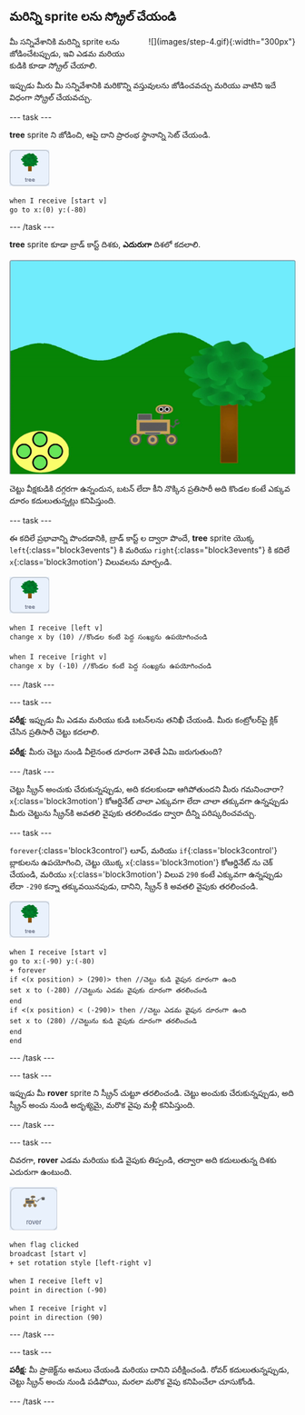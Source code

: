 ## మరిన్ని sprite లను స్క్రోల్ చేయండి

<div style="display: flex; flex-wrap: wrap">
<div style="flex-basis: 200px; flex-grow: 1; margin-right: 15px;">
మీ సన్నివేశానికి మరిన్ని sprite లను జోడించేటప్పుడు, ఇవి ఎడమ మరియు కుడికి కూడా స్క్రోల్ చేయాలి.
</div>
<div>
![](images/step-4.gif){:width="300px"}
</div>
</div>

ఇప్పుడు మీరు మీ సన్నివేశానికి మరికొన్ని వస్తువులను జోడించవచ్చు మరియు వాటిని ఇదే విధంగా స్క్రోల్ చేయవచ్చు.

--- task ---

**tree** sprite ని జోడించి, ఆపై దాని ప్రారంభ స్థానాన్ని సెట్ చేయండి.

![Tree sprite.](images/tree-sprite.png)
```blocks3
when I receive [start v]
go to x:(0) y:(-80)
```

--- /task ---

**tree** sprite కూడా బ్రాడ్ కాస్ట్ దిశకు, **ఎదురుగా** దిశలో కదలాలి.

![చెట్టు యొక్క యానిమేషన్ కుడి మరియు ఎడమకు కదులుతుంది, తద్వారా x కోఆర్డినేట్ మారుతున్నట్లు చూపుతుంది.](images/scrolling-tree.gif)

చెట్టు వీక్షకుడికి దగ్గరగా ఉన్నందున, బటన్ లేదా కీని నొక్కిన ప్రతిసారీ అది కొండల కంటే ఎక్కువ దూరం కదులుతున్నట్లు కనిపిస్తుంది.

--- task ---

ఈ కదిలే ప్రభావాన్ని పొందడానికి, బ్రాడ్ కాస్ట్ ల ద్వారా పొందే, **tree** sprite యొక్క `left`{:class="block3events"} కి మరియు `right`{:class="block3events"} కి కదిలే `x`{:class='block3motion'} విలువలను మార్చండి.

![Tree sprite.](images/tree-sprite.png)

```blocks3
when I receive [left v]
change x by (10) //కొండల కంటే పెద్ద సంఖ్యను ఉపయోగించండి

when I receive [right v]
change x by (-10) //కొండల కంటే పెద్ద సంఖ్యను ఉపయోగించండి
```

--- /task ---

--- task ---

**పరీక్ష:** ఇప్పుడు మీ ఎడమ మరియు కుడి బటన్‌లను తనిఖీ చేయండి. మీరు కంట్రోలర్‌పై క్లిక్ చేసిన ప్రతిసారీ చెట్టు కదలాలి.

**పరీక్ష:** మీరు చెట్టు నుండి వీలైనంత దూరంగా వెళితే ఏమి జరుగుతుంది?

--- /task ---

చెట్టు స్క్రీన్ అంచుకు చేరుకున్నప్పుడు, అది కదలకుండా ఆగిపోతుందని మీరు గమనించారా? `x`{:class='block3motion'} కోఆర్డినేట్ చాలా ఎక్కువగా లేదా చాలా తక్కువగా ఉన్నప్పుడు మీరు చెట్టును స్క్రీన్‌కి అవతలి వైపుకు తరలించడం ద్వారా దీన్ని పరిష్కరించవచ్చు.

--- task ---

`forever`{:class='block3control'} లూప్, మరియు `if`{:class='block3control'} బ్లాకులను ఉపయోగించి, చెట్టు యొక్క `x`{:class='block3motion'} కోఆర్డినేట్ ను చెక్ చేయండి, మరియు `x`{:class='block3motion'} విలువ `290` కంటే ఎక్కువగా ఉన్నప్పుడు లేదా `-290` కన్నా తక్కువయినపుడు, దానిని, స్క్రీన్ కి అవతలి వైపుకు తరలించండి.

![Tree sprite.](images/tree-sprite.png)

```blocks3
when I receive [start v]
go to x:(-90) y:(-80)
+ forever
if <(x position) > (290)> then //చెట్టు కుడి వైపున దూరంగా ఉంది
set x to (-280) //చెట్టును ఎడమ వైపుకు దూరంగా తరలించండి
end
if <(x position) < (-290)> then //చెట్టు ఎడమ వైపున దూరంగా ఉంది
set x to (280) //చెట్టును కుడి వైపుకు దూరంగా తరలించండి
end
end
```

--- /task ---

--- task ---

ఇప్పుడు మీ **rover** sprite ని స్క్రీన్ చుట్టూ తరలించండి. చెట్టు అంచుకు చేరుకున్నప్పుడు, అది స్క్రీన్ అంచు నుండి అదృశ్యమై, మరొక వైపు మళ్లీ కనిపిస్తుంది.

--- /task ---

--- task ---

చివరగా, **rover** ఎడమ మరియు కుడి వైపుకు తిప్పండి, తద్వారా అది కదులుతున్న దిశకు ఎదురుగా ఉంటుంది.

![Rover sprite.](images/rover-sprite.png)

```blocks3
when flag clicked
broadcast [start v]
+ set rotation style [left-right v]

when I receive [left v]
point in direction (-90)

when I receive [right v]
point in direction (90)
```

--- /task ---

--- task ---

**పరీక్ష:** మీ ప్రాజెక్ట్‌ను అమలు చేయండి మరియు దానిని పరీక్షించండి. రోవర్ కదులుతున్నప్పుడు, చెట్టు స్క్రీన్ అంచు నుండి పడిపోయి, మరలా మరొక వైపు కనిపించేలా చూసుకోండి.

--- /task ---
